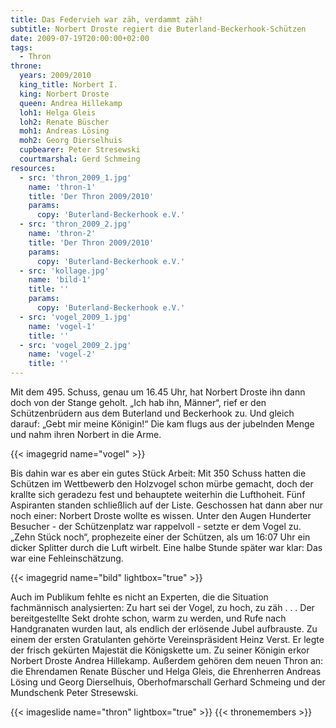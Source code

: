```yaml
---
title: Das Federvieh war zäh, verdammt zäh!
subtitle: Norbert Droste regiert die Buterland-Beckerhook-Schützen
date: 2009-07-19T20:00:00+02:00
tags:
  - Thron
throne:
  years: 2009/2010
  king_title: Norbert I.
  king: Norbert Droste
  queen: Andrea Hillekamp
  loh1: Helga Gleis
  loh2: Renate Büscher
  moh1: Andreas Lösing
  moh2: Georg Dierselhuis
  cupbearer: Peter Stresewski
  courtmarshal: Gerd Schmeing
resources:
  - src: 'thron_2009_1.jpg'
    name: 'thron-1'
    title: 'Der Thron 2009/2010'
    params:
      copy: 'Buterland-Beckerhook e.V.'
  - src: 'thron_2009_2.jpg'
    name: 'thron-2'
    title: 'Der Thron 2009/2010'
    params:
      copy: 'Buterland-Beckerhook e.V.'
  - src: 'kollage.jpg'
    name: 'bild-1'
    title: ''
    params:
      copy: 'Buterland-Beckerhook e.V.'
  - src: 'vogel_2009_1.jpg' 
    name: 'vogel-1'
    title: ''
  - src: 'vogel_2009_2.jpg' 
    name: 'vogel-2'
    title: ''
---
```


Mit dem 495. Schuss, genau um 16.45 Uhr, hat Norbert Droste ihn dann doch von der
Stange geholt. „Ich hab ihn, Männer“, rief er den Schützenbrüdern aus dem
Buterland und Beckerhook zu. Und gleich darauf: „Gebt mir meine Königin!“ Die kam
flugs aus der jubelnden Menge und nahm ihren Norbert in die Arme.

{{< imagegrid name="vogel" >}}

Bis dahin war es aber ein gutes Stück Arbeit: Mit 350 Schuss hatten die Schützen
im Wettbewerb den Holzvogel schon mürbe gemacht, doch der krallte sich geradezu
fest und behauptete weiterhin die Lufthoheit. Fünf Aspiranten standen schließlich
auf der Liste. Geschossen hat dann aber nur noch einer: Norbert Droste wollte es
wissen. Unter den Augen Hunderter Besucher - der Schützenplatz war rappelvoll -
setzte er dem Vogel zu. „Zehn Stück noch“, prophezeite einer der Schützen, als um
16:07 Uhr ein dicker Splitter durch die Luft wirbelt. Eine halbe Stunde später
war klar: Das war eine Fehleinschätzung.

{{< imagegrid name="bild" lightbox="true" >}}

Auch im Publikum fehlte es nicht an Experten, die die Situation fachmännisch
analysierten: Zu hart sei der Vogel, zu hoch, zu zäh . . . Der bereitgestellte
Sekt drohte schon, warm zu werden, und Rufe nach Handgranaten wurden laut, als
endlich der erlösende Jubel aufbrauste. Zu einem der ersten Gratulanten gehörte
Vereinspräsident Heinz Verst. Er legte der frisch gekürten Majestät die
Königskette um. Zu seiner Königin erkor Norbert Droste Andrea Hillekamp.
Außerdem gehören dem neuen Thron an: die Ehrendamen Renate Büscher und
Helga Gleis, die Ehrenherren Andreas Lösing und Georg Dierselhuis,
Oberhofmarschall Gerhard Schmeing und der Mundschenk Peter Stresewski.

{{< imageslide name="thron" lightbox="true" >}}
{{< thronemembers >}}
